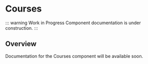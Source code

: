 # Courses

::: warning Work in Progress
Component documentation is under construction.
:::

## Overview

Documentation for the Courses component will be available soon.
